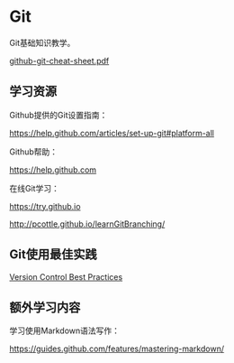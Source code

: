 # Git

Git基础知识教学。

[github-git-cheat-sheet.pdf](https://github.com/ppzz/coach/files/559866/github-git-cheat-sheet.pdf)

## 学习资源

Github提供的Git设置指南：

https://help.github.com/articles/set-up-git#platform-all

Github帮助：

https://help.github.com

在线Git学习：

https://try.github.io

http://pcottle.github.io/learnGitBranching/

## Git使用最佳实践

[Version Control Best Practices](http://www.git-tower.com/learn/ebook/command-line/appendix/best-practices)

## 额外学习内容

学习使用Markdown语法写作：

https://guides.github.com/features/mastering-markdown/
